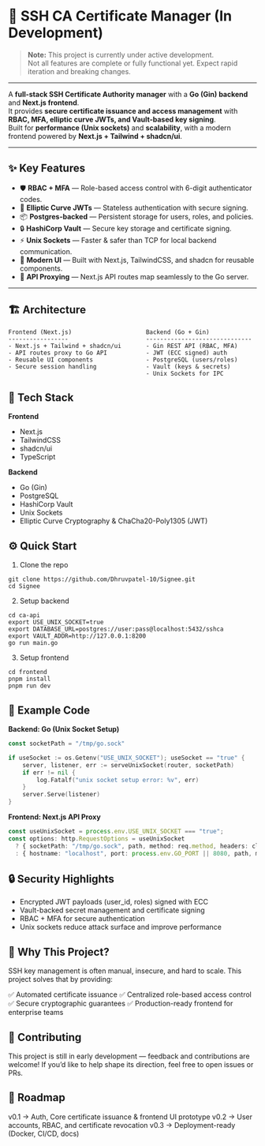 # 🔐 SSH CA Certificate Manager (In Development)

> **Note:** This project is currently under active development.  
> Not all features are complete or fully functional yet. Expect rapid iteration and breaking changes.

---

A **full-stack SSH Certificate Authority manager** with a **Go (Gin) backend** and **Next.js frontend**.  
It provides **secure certificate issuance and access management** with **RBAC, MFA, elliptic curve JWTs, and Vault-based key signing**.  
Built for **performance (Unix sockets)** and **scalability**, with a modern frontend powered by **Next.js + Tailwind + shadcn/ui**.

---

## ✨ Key Features

- 🛡 **RBAC + MFA** — Role-based access control with 6-digit authenticator codes.  
- 🔑 **Elliptic Curve JWTs** — Stateless authentication with secure signing.  
- 📦 **Postgres-backed** — Persistent storage for users, roles, and policies.  
- 🔒 **HashiCorp Vault** — Secure key storage and certificate signing.  
- ⚡ **Unix Sockets** — Faster & safer than TCP for local backend communication.  
- 🎨 **Modern UI** — Built with Next.js, TailwindCSS, and shadcn for reusable components.  
- 🔄 **API Proxying** — Next.js API routes map seamlessly to the Go server.  

---

## 🏗️ Architecture

```text
Frontend (Next.js)                     Backend (Go + Gin)
-----------------                      ------------------------------
- Next.js + Tailwind + shadcn/ui       - Gin REST API (RBAC, MFA)
- API routes proxy to Go API           - JWT (ECC signed) auth
- Reusable UI components               - PostgreSQL (users/roles)
- Secure session handling              - Vault (keys & secrets)
                                       - Unix Sockets for IPC
```
## 🚀 Tech Stack

**Frontend**
- Next.js
- TailwindCSS
- shadcn/ui
- TypeScript

**Backend**
- Go (Gin)
- PostgreSQL
- HashiCorp Vault
- Unix Sockets
- Elliptic Curve Cryptography & ChaCha20-Poly1305 (JWT)

## ⚙️ Quick Start
1. Clone the repo
```
git clone https://github.com/Dhruvpatel-10/Signee.git
cd Signee
```
2. Setup backend
```
cd ca-api
export USE_UNIX_SOCKET=true
export DATABASE_URL=postgres://user:pass@localhost:5432/sshca
export VAULT_ADDR=http://127.0.0.1:8200
go run main.go
```
3. Setup frontend
```
cd frontend
pnpm install
pnpm run dev
```

## 🔧 Example Code
**Backend: Go (Unix Socket Setup)**
```Go
const socketPath = "/tmp/go.sock"

if useSocket := os.Getenv("USE_UNIX_SOCKET"); useSocket == "true" {
    server, listener, err := serveUnixSocket(router, socketPath)
    if err != nil {
        log.Fatalf("unix socket setup error: %v", err)
    }
    server.Serve(listener)
}
```
**Frontend: Next.js API Proxy**
```ts
const useUnixSocket = process.env.USE_UNIX_SOCKET === "true";
const options: http.RequestOptions = useUnixSocket
  ? { socketPath: "/tmp/go.sock", path, method: req.method, headers: cleanHeaders }
  : { hostname: "localhost", port: process.env.GO_PORT || 8080, path, method: req.method, headers: cleanHeaders };
```

## 🔒 Security Highlights
- Encrypted JWT payloads (user_id, roles) signed with ECC
- Vault-backed secret management and certificate signing
- RBAC + MFA for secure authentication
- Unix sockets reduce attack surface and improve performance

## 🌟 Why This Project?
SSH key management is often manual, insecure, and hard to scale.
This project solves that by providing:

✅ Automated certificate issuance
✅ Centralized role-based access control
✅ Secure cryptographic guarantees
✅ Production-ready frontend for enterprise teams

## 🤝 Contributing
This project is still in early development — feedback and contributions are welcome!
If you’d like to help shape its direction, feel free to open issues or PRs.

## 📌 Roadmap
v0.1 → Auth, Core certificate issuance & frontend UI prototype
v0.2 → User accounts, RBAC, and certificate revocation
v0.3 → Deployment-ready (Docker, CI/CD, docs)
